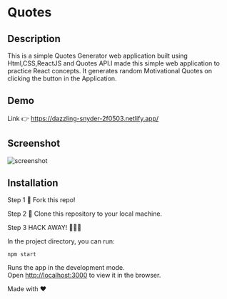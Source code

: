 # Quotes

## Description

This is a simple Quotes Generator web application built using Html,CSS,ReactJS and Quotes API.I made this simple web application to practice React concepts. It generates random Motivational Quotes on clicking the button in the Application.

## Demo

Link 👉 https://dazzling-snyder-2f0503.netlify.app/

## Screenshot

![screenshot](https://user-images.githubusercontent.com/4997491/97540666-f8f7dd00-19e9-11eb-874a-63f2ec11ef3b.PNG)

## Installation

Step 1
🍴 Fork this repo!

Step 2
👯 Clone this repository to your local machine.

Step 3
HACK AWAY! 🔨🔨🔨

In the project directory, you can run:

`npm start`

Runs the app in the development mode.<br />
Open [http://localhost:3000](http://localhost:3000) to view it in the browser.

Made with ❤

